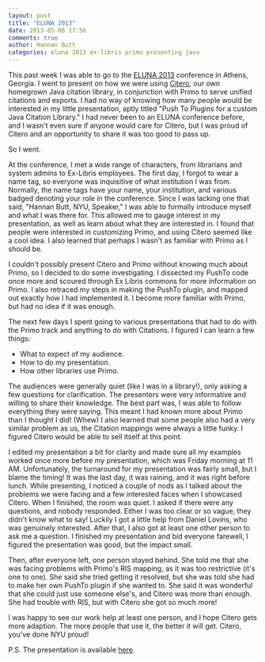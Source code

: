 ```yaml
---
layout: post
title: "ELUNA 2013"
date: 2013-05-06 17:56
comments: true
author: Hannan Butt
categories: eluna 2013 ex-libris primo presenting java
---
```



This past week I was able to go to the [ELUNA 2013](http://el-una.org/meetings/eluna-2013/) conference in Athens, Georgia. I went to present on how we were using [Citero](https://github.com/NYULibraries/citero), our own homegrown Java citation library, in conjunction with Primo to serve unified citations and exports. I had no way of knowing how many people would be interested in my little presentation, aptly titled "Push To Plugins for a custom Java Citation Library." I had never been to an ELUNA conference before, and I wasn't even sure if anyone would care for Citero, but I was proud of Citero and an opportunity to share it was too good to pass up.

So I went.

At the conference, I met a wide range of characters, from librarians and system admins to Ex-Libris employees. The first day, I forgot to wear a name tag, so everyone was inquisitive of what institution I was from. Normally, the name tags have your name, your institution, and various badged denoting your role in the conference. Since I was lacking one that said, "Hannan Butt, NYU, Speaker," I was able to formally introduce myself and what I was there for. This allowed me to gauge interest in my presentation, as well as learn about what they are interested in. I found that people were interested in customizing Primo, and using Citero seemed like a cool idea. I also learned that perhaps I wasn't as familiar with Primo as I should be.

I couldn't possibly present Citero and Primo without knowing much about Primo, so I decided to do some investigating. I dissected my PushTo code once more and scoured through Ex Libris commons for more information on Primo. I also retraced my steps in making the PushTo plugin, and mapped out exactly how I had implemented it. I become more familiar with Primo, but had no idea if it was enough.

The next few days I spent going to various presentations that had to do with the Primo track and anything to do with Citations. I figured I can learn a few things:

  * What to expect of my audience.
  * How to do my presentation.
  * How other libraries use Primo.
  
The audiences were generally quiet (like I was in a library!),  only asking a few questions for clarification. The presenters were very informative and willing to share their knowledge. The best part was, I was able to follow everything they were saying. This meant I had known more about Primo than I thought I did! (Whew) I also learned that some people also had a very similar problem as us, the Citation mappings were always a little funky. I figured Citero would be able to sell itself at this point.

I edited my presentation a bit for clarity and made sure all my examples worked once more before my presentation, which was Friday morning at 11 AM. Unfortunately, the turnaround for my presentation was fairly small, but I blame the timing! It was the last day, it was raining, and it was right before lunch. While presenting, I noticed a couple of nods as I talked about the problems we were facing and a few interested faces when I showcased Citero. When I finished, the room was quiet. I asked if there were any questions, and nobody responded. Either I was too clear or so vague, they didn't know what to say! Luckily I got a little help from Daniel Lovins, who was genuinely interested. After that, I also got at least one other person to ask me a question. I finished my presentation and bid everyone farewell, I figured the presentation was good, but the impact small.

Then, after everyone left, one person stayed behind. She told me that she was facing problems with Primo's RIS mapping, as it was too restrictive (it's one to one). She said she tried getting it resolved, but she was told she had to make her own PushTo plugin if she wanted to. She said it was wonderful that she could just use someone else's, and Citero was more than enough. She had trouble with RIS, but with Citero she got so much more!

I was happy to see our work help at least one person, and I hope Citero gets more adaption. The more people that use it, the better it will get. Citero, you've done NYU proud!

P.S.
The presentation is available [here](https://docs.google.com/presentation/d/1lsuta7HjN2tHZFL2ui7hIZqWbGCtzQ3jL8_wAVATWWA/edit?usp=sharing).